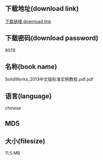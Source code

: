 ## 下载地址(download link)
[下载链接 download link](https://tutu365.netlify.app/?s=SolidWorks_2013%E4%B8%AD%E6%96%87%E7%89%88%E6%A0%87%E5%87%86%E5%AE%9E%E4%BE%8B%E6%95%99%E7%A8%8B.pdf)

## 下载密码(download password)
8078

## 名称(book name)
SolidWorks_2013中文版标准实例教程.pdf.pdf

## 语言(language)
chinese

## MD5


## 大小(filesize)
11.5 MB
